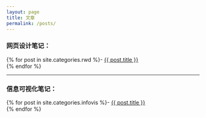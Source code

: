 ```yaml
---
layout: page
title: 文章
permalink: /posts/
---
```


### 网页设计笔记：

{% for post in site.categories.rwd %}- 
	<a class="page-link" href="{{ site.url }}{{ post.url }}">{{ post.title }}</a><br>
{% endfor %}
 

---

### 信息可视化笔记：

{% for post in site.categories.infovis %}- 
	<a class="page-link" href="{{ site.url }}{{ post.url }}">{{ post.title }}</a><br>
{% endfor %}


